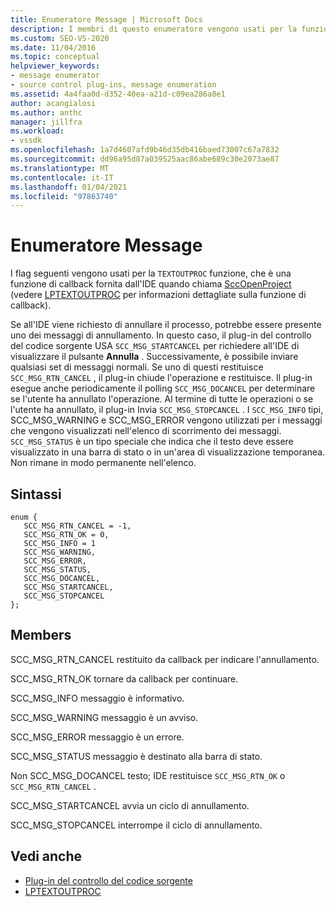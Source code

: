 ```yaml
---
title: Enumeratore Message | Microsoft Docs
description: I membri di questo enumeratore vengono usati per la funzione TEXTOUTPROC, che è una funzione di callback fornita dall'IDE quando chiama il SccOpenProject.
ms.custom: SEO-VS-2020
ms.date: 11/04/2016
ms.topic: conceptual
helpviewer_keywords:
- message enumerator
- source control plug-ins, message enumeration
ms.assetid: 4a4faa0d-d352-40ea-a21d-c09ea286a8e1
author: acangialosi
ms.author: anthc
manager: jillfra
ms.workload:
- vssdk
ms.openlocfilehash: 1a7d4607afd9b46d35db416baed73007c67a7832
ms.sourcegitcommit: dd96a95d87a039525aac86abe689c30e2073ae87
ms.translationtype: MT
ms.contentlocale: it-IT
ms.lasthandoff: 01/04/2021
ms.locfileid: "97863740"
---
```

# <a name="message-enumerator"></a>Enumeratore Message
I flag seguenti vengono usati per la `TEXTOUTPROC` funzione, che è una funzione di callback fornita dall'IDE quando chiama [SccOpenProject](../extensibility/sccopenproject-function.md) (vedere [LPTEXTOUTPROC](../extensibility/lptextoutproc.md) per informazioni dettagliate sulla funzione di callback).

 Se all'IDE viene richiesto di annullare il processo, potrebbe essere presente uno dei messaggi di annullamento. In questo caso, il plug-in del controllo del codice sorgente USA `SCC_MSG_STARTCANCEL` per richiedere all'IDE di visualizzare il pulsante **Annulla** . Successivamente, è possibile inviare qualsiasi set di messaggi normali. Se uno di questi restituisce `SCC_MSG_RTN_CANCEL` , il plug-in chiude l'operazione e restituisce. Il plug-in esegue anche periodicamente il polling `SCC_MSG_DOCANCEL` per determinare se l'utente ha annullato l'operazione. Al termine di tutte le operazioni o se l'utente ha annullato, il plug-in Invia `SCC_MSG_STOPCANCEL` . I `SCC_MSG_INFO` tipi, SCC_MSG_WARNING e SCC_MSG_ERROR vengono utilizzati per i messaggi che vengono visualizzati nell'elenco di scorrimento dei messaggi. `SCC_MSG_STATUS` è un tipo speciale che indica che il testo deve essere visualizzato in una barra di stato o in un'area di visualizzazione temporanea. Non rimane in modo permanente nell'elenco.

## <a name="syntax"></a>Sintassi

```
enum { 
   SCC_MSG_RTN_CANCEL = -1, 
   SCC_MSG_RTN_OK = 0, 
   SCC_MSG_INFO = 1 
   SCC_MSG_WARNING, 
   SCC_MSG_ERROR, 
   SCC_MSG_STATUS, 
   SCC_MSG_DOCANCEL, 
   SCC_MSG_STARTCANCEL, 
   SCC_MSG_STOPCANCEL 
};
```

## <a name="members"></a>Members
 SCC_MSG_RTN_CANCEL restituito da callback per indicare l'annullamento.

 SCC_MSG_RTN_OK tornare da callback per continuare.

 SCC_MSG_INFO messaggio è informativo.

 SCC_MSG_WARNING messaggio è un avviso.

 SCC_MSG_ERROR messaggio è un errore.

 SCC_MSG_STATUS messaggio è destinato alla barra di stato.

 Non SCC_MSG_DOCANCEL testo; IDE restituisce `SCC_MSG_RTN_OK` o `SCC_MSG_RTN_CANCEL` .

 SCC_MSG_STARTCANCEL avvia un ciclo di annullamento.

 SCC_MSG_STOPCANCEL interrompe il ciclo di annullamento.

## <a name="see-also"></a>Vedi anche
- [Plug-in del controllo del codice sorgente](../extensibility/source-control-plug-ins.md)
- [LPTEXTOUTPROC](../extensibility/lptextoutproc.md)
